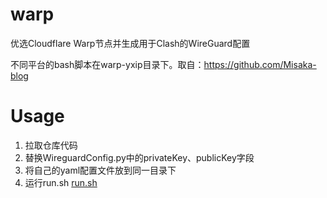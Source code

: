 # warp
优选Cloudflare Warp节点并生成用于Clash的WireGuard配置

不同平台的bash脚本在warp-yxip目录下。取自：https://github.com/Misaka-blog 

# Usage
1. 拉取仓库代码
2. 替换WireguardConfig.py中的privateKey、publicKey字段
3. 将自己的yaml配置文件放到同一目录下
4. 运行run.sh [run.sh](run.sh) 
